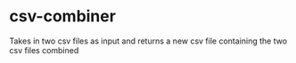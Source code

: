 # csv-combiner

Takes in two csv files as input and returns a new csv file containing the two csv files combined 
